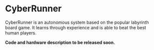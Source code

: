 # CyberRunner

CyberRunner is an autonomous system based on the popular labyrinth board game. It learns through experience and is able to beat the best human players.

**Code and hardware description to be released soon.**
